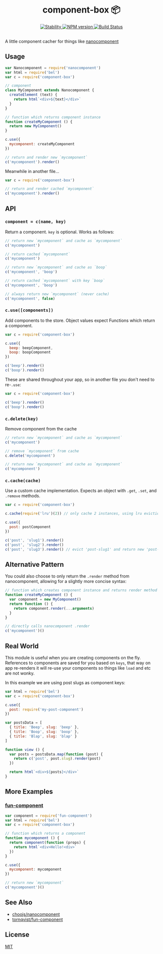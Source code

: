 <h1 align="center">component-box 📦</h1>

<div align="center">
  <a href="https://nodejs.org/api/documentation.html#documentation_stability_index">
    <img src="https://img.shields.io/badge/stability-experimental-orange.svg?style=flat-square" alt="Stability" />
  </a>
   <a href="https://www.npmjs.com/package/component-box">
    <img src="https://img.shields.io/npm/v/component-box.svg?style=flat-square" alt="NPM version" />
  </a>
  <a href="https://travis-ci.org/jongacnik/component-box">
    <img src="https://img.shields.io/travis/jongacnik/component-box/master.svg?style=flat-square"
      alt="Build Status" />
  </a>
</div>

<br />

A little component cacher for things like [nanocomponent](https://github.com/choojs/nanocomponent)

## Usage

```js
var Nanocomponent = require('nanocomponent')
var html = require('bel')
var c = require('component-box')

// component
class MyComponent extends Nanocomponent {
  createElement (text) {
    return html`<div>${text}</div>`
  }
}

// function which returns component instance
function createMyComponent () {
  return new MyComponent()
}

c.use({
  mycomponent: createMyComponent
})

// return and render new `mycomponent`
c('mycomponent').render()
```

Meanwhile in another file...

```js
var c = require('component-box')

// return and render cached `mycomponent`
c('mycomponent').render()
```

## API

### `component = c(name, key)`

Return a component. `key` is optional. Works as follows:

```js
// return new `mycomponent` and cache as `mycomponent`
c('mycomponent')

// return cached `mycomponent`
c('mycomponent')

// return new `mycomponent` and cache as `boop`
c('mycomponent', 'boop')

// return cached `mycomponent` with key `boop`
c('mycomponent', 'boop')

// always return new `mycomponent` (never cache)
c('mycomponent', false)
```

### `c.use([components])`

Add components to the store. Object values expect Functions which return a component.

```js
var c = require('component-box')

c.use({
  beep: beepComponent,
  boop: boopComponent
})

c('beep').render()
c('boop').render()
```

 These are shared throughout your app, so in another file you don't need to re-`.use`:

```js
var c = require('component-box')

c('beep').render()
c('boop').render()
```

### `c.delete(key)`

Remove component from the cache

```js
// return new `mycomponent` and cache as `mycomponent`
c('mycomponent')

// remove `mycomponent` from cache
c.delete('mycomponent')

// return new `mycomponent` and cache as `mycomponent`
c('mycomponent')
```

### `c.cache(cache)`

Use a custom cache implementation. Expects an object with `.get`, `.set`, and `.remove` methods.

```js
var c = require('component-box')

c.cache(require('lru')(2)) // only cache 2 instances, using lru eviction

c.use({
  post: postComponent
})

c('post', 'slug1').render()
c('post', 'slug2').render()
c('post', 'slug3').render() // evict 'post-slug1' and return new 'post-slug3' instance
```

## Alternative Pattern

You could also choose to only return the `.render` method from nanocomponent, allowing for a slightly more concise syntax:

```js
// function which creates component instance and returns render method
function createMyComponent () {
  var component = new MyComponent()
  return function () {
    return component.render(...arguments)
  }
}
```

```js
// directly calls nanocomponent .render
c('mycomponent')()
```

## Real World

This module is useful when you are creating components on the fly. References to components are saved for you based on `keys`, that way on app re-renders it will re-use your components so things like `load` and etc are not wonky. 

In this example we are using post slugs as component keys:

```js
var html = require('bel')
var c = require('component-box')

c.use({
  post: require('my-post-component')
})

var postsData = [
  { title: 'Beep', slug: 'beep' },
  { title: 'Boop', slug: 'boop' },
  { title: 'Blap', slug: 'blap' }
]

function view () {
  var posts = postsData.map(function (post) {
    return c('post', post.slug).render(post)
  })

  return html`<div>${posts}</div>`
}

```

## More Examples

### [fun-component](https://github.com/tornqvist/fun-component)

```js
var component = require('fun-component')
var html = require('bel')
var c = require('component-box')

// function which returns a component
function mycomponent () {
  return component(function (props) {
    return html`<div>Hello!<div>`
  })
}

c.use({
  mycomponent: mycomponent
})

// return new `mycomponent`
c('mycomponent')()
```

## See Also

- [choojs/nanocomponent](https://github.com/choojs/nanocomponent)
- [tornqvist/fun-component](https://github.com/tornqvist/fun-component)

## License

[MIT](https://tldrlegal.com/license/mit-license)
